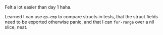 Felt a lot easier than day 1 haha.

Learned I can use `go-cmp` to compare structs in tests, that the struct fields need to be exported otherwise panic, and that I can `for-range` over a nil slice, neat.
